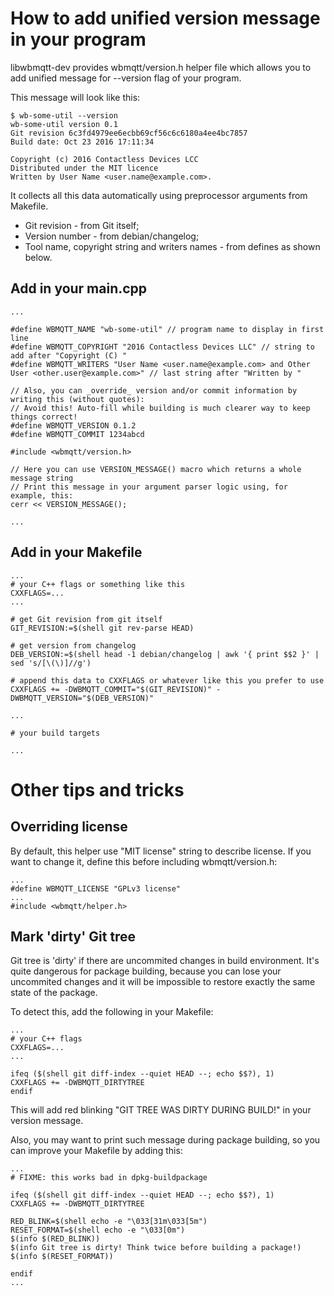 How to add unified version message in your program
==================================================

libwbmqtt-dev provides wbmqtt/version.h helper file which allows you to
add unified message for --version flag of your program.

This message will look like this:

```
$ wb-some-util --version
wb-some-util version 0.1
Git revision 6c3fd4979ee6ecbb69cf56c6c6180a4ee4bc7857
Build date: Oct 23 2016 17:11:34

Copyright (c) 2016 Contactless Devices LCC
Distributed under the MIT licence
Written by User Name <user.name@example.com>.
```

It collects all this data automatically using preprocessor arguments from Makefile.

* Git revision - from Git itself;
* Version number - from debian/changelog;
* Tool name, copyright string and writers names - from defines as shown below.


Add in your main.cpp
--------------------

```
...

#define WBMQTT_NAME "wb-some-util" // program name to display in first line
#define WBMQTT_COPYRIGHT "2016 Contactless Devices LLC" // string to add after "Copyright (C) "
#define WBMQTT_WRITERS "User Name <user.name@example.com> and Other User <other.user@example.com>" // last string after "Written by "

// Also, you can _override_ version and/or commit information by writing this (without quotes):
// Avoid this! Auto-fill while building is much clearer way to keep things correct!
#define WBMQTT_VERSION 0.1.2
#define WBMQTT_COMMIT 1234abcd

#include <wbmqtt/version.h>

// Here you can use VERSION_MESSAGE() macro which returns a whole message string
// Print this message in your argument parser logic using, for example, this:
cerr << VERSION_MESSAGE();

...
```

Add in your Makefile
--------------------
```
...
# your C++ flags or something like this
CXXFLAGS=...
...

# get Git revision from git itself
GIT_REVISION:=$(shell git rev-parse HEAD)

# get version from changelog 
DEB_VERSION:=$(shell head -1 debian/changelog | awk '{ print $$2 }' | sed 's/[\(\)]//g')

# append this data to CXXFLAGS or whatever like this you prefer to use
CXXFLAGS += -DWBMQTT_COMMIT="$(GIT_REVISION)" -DWBMQTT_VERSION="$(DEB_VERSION)"

...

# your build targets

...

```


Other tips and tricks
=====================

Overriding license
------------------

By default, this helper use "MIT license" string to describe license. If you want to change it, define this before including wbmqtt/version.h:

```
...
#define WBMQTT_LICENSE "GPLv3 license"
...
#include <wbmqtt/helper.h>
```


Mark 'dirty' Git tree
---------------------

Git tree is 'dirty' if there are uncommited changes in build environment. It's quite dangerous for package building, because you can lose your
uncommited changes and it will be impossible to restore exactly the same state of the package.

To detect this, add the following in your Makefile:

```
...
# your C++ flags
CXXFLAGS=...
...

ifeq ($(shell git diff-index --quiet HEAD --; echo $$?), 1)
CXXFLAGS += -DWBMQTT_DIRTYTREE
endif

```

This will add red blinking "GIT TREE WAS DIRTY DURING BUILD!" in your version message.

Also, you may want to print such message during package building, so you can improve your Makefile by adding this:

```
...
# FIXME: this works bad in dpkg-buildpackage

ifeq ($(shell git diff-index --quiet HEAD --; echo $$?), 1)
CXXFLAGS += -DWBMQTT_DIRTYTREE

RED_BLINK=$(shell echo -e "\033[31m\033[5m")
RESET_FORMAT=$(shell echo -e "\033[0m")
$(info $(RED_BLINK))
$(info Git tree is dirty! Think twice before building a package!)
$(info $(RESET_FORMAT))

endif
...
```
